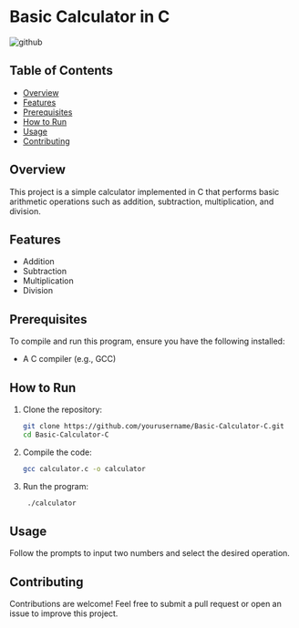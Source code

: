 # Basic Calculator in C
![github](https://github.com/user-attachments/assets/3723c526-631d-453d-8d69-9a21364d51d8)
## Table of Contents
- [Overview](#overview)
- [Features](#features)
- [Prerequisites](#prerequisites)
- [How to Run](#how-to-run)
- [Usage](#usage)
- [Contributing](#contributing)
## Overview
This project is a simple calculator implemented in C that performs basic arithmetic operations such as addition, subtraction, multiplication, and division.

## Features
- Addition
- Subtraction
- Multiplication
- Division

## Prerequisites
To compile and run this program, ensure you have the following installed:
- A C compiler (e.g., GCC)

## How to Run
1. Clone the repository:
   ```bash
   git clone https://github.com/yourusername/Basic-Calculator-C.git
   cd Basic-Calculator-C
2. Compile the code:
   ```bash
   gcc calculator.c -o calculator
3. Run the program:
   ```bash
    ./calculator
## Usage
Follow the prompts to input two numbers and select the desired operation.
## Contributing
Contributions are welcome! Feel free to submit a pull request or open an issue to improve this project.
